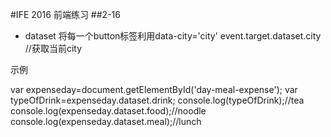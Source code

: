 #IFE 2016 前端练习
##2-16
* dataset
 将每一个button标签利用data-city='city'
 event.target.dataset.city //获取当前city
 
 示例
 <div id="day-meal-expense" data-drink="tea" data-food="noodle" data-meal="lunch">
  var expenseday=document.getElementById('day-meal-expense');
  var typeOfDrink=expenseday.dataset.drink;
  console.log(typeOfDrink);//tea
  console.log(expenseday.dataset.food);//noodle
  console.log(expenseday.dataset.meal);//lunch
